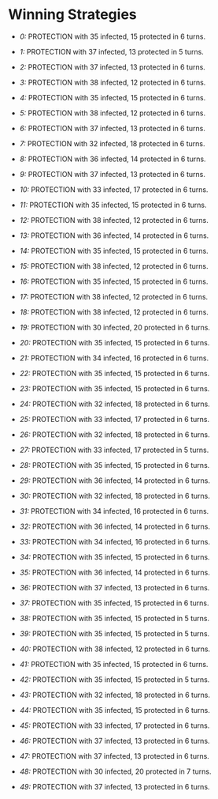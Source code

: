 # Winning Strategies

* _0:_ PROTECTION with 35 infected, 15 protected in 6 turns.


* _1:_ PROTECTION with 37 infected, 13 protected in 5 turns.


* _2:_ PROTECTION with 37 infected, 13 protected in 6 turns.


* _3:_ PROTECTION with 38 infected, 12 protected in 6 turns.


* _4:_ PROTECTION with 35 infected, 15 protected in 6 turns.


* _5:_ PROTECTION with 38 infected, 12 protected in 6 turns.


* _6:_ PROTECTION with 37 infected, 13 protected in 6 turns.


* _7:_ PROTECTION with 32 infected, 18 protected in 6 turns.


* _8:_ PROTECTION with 36 infected, 14 protected in 6 turns.


* _9:_ PROTECTION with 37 infected, 13 protected in 6 turns.


* _10:_ PROTECTION with 33 infected, 17 protected in 6 turns.


* _11:_ PROTECTION with 35 infected, 15 protected in 6 turns.


* _12:_ PROTECTION with 38 infected, 12 protected in 6 turns.


* _13:_ PROTECTION with 36 infected, 14 protected in 6 turns.


* _14:_ PROTECTION with 35 infected, 15 protected in 6 turns.


* _15:_ PROTECTION with 38 infected, 12 protected in 6 turns.


* _16:_ PROTECTION with 35 infected, 15 protected in 6 turns.


* _17:_ PROTECTION with 38 infected, 12 protected in 6 turns.


* _18:_ PROTECTION with 38 infected, 12 protected in 6 turns.


* _19:_ PROTECTION with 30 infected, 20 protected in 6 turns.


* _20:_ PROTECTION with 35 infected, 15 protected in 6 turns.


* _21:_ PROTECTION with 34 infected, 16 protected in 6 turns.


* _22:_ PROTECTION with 35 infected, 15 protected in 6 turns.


* _23:_ PROTECTION with 35 infected, 15 protected in 6 turns.


* _24:_ PROTECTION with 32 infected, 18 protected in 6 turns.


* _25:_ PROTECTION with 33 infected, 17 protected in 6 turns.


* _26:_ PROTECTION with 32 infected, 18 protected in 6 turns.


* _27:_ PROTECTION with 33 infected, 17 protected in 5 turns.


* _28:_ PROTECTION with 35 infected, 15 protected in 6 turns.


* _29:_ PROTECTION with 36 infected, 14 protected in 6 turns.


* _30:_ PROTECTION with 32 infected, 18 protected in 6 turns.


* _31:_ PROTECTION with 34 infected, 16 protected in 6 turns.


* _32:_ PROTECTION with 36 infected, 14 protected in 6 turns.


* _33:_ PROTECTION with 34 infected, 16 protected in 6 turns.


* _34:_ PROTECTION with 35 infected, 15 protected in 6 turns.


* _35:_ PROTECTION with 36 infected, 14 protected in 6 turns.


* _36:_ PROTECTION with 37 infected, 13 protected in 6 turns.


* _37:_ PROTECTION with 35 infected, 15 protected in 6 turns.


* _38:_ PROTECTION with 35 infected, 15 protected in 5 turns.


* _39:_ PROTECTION with 35 infected, 15 protected in 5 turns.


* _40:_ PROTECTION with 38 infected, 12 protected in 6 turns.


* _41:_ PROTECTION with 35 infected, 15 protected in 6 turns.


* _42:_ PROTECTION with 35 infected, 15 protected in 5 turns.


* _43:_ PROTECTION with 32 infected, 18 protected in 6 turns.


* _44:_ PROTECTION with 35 infected, 15 protected in 6 turns.


* _45:_ PROTECTION with 33 infected, 17 protected in 6 turns.


* _46:_ PROTECTION with 37 infected, 13 protected in 6 turns.


* _47:_ PROTECTION with 37 infected, 13 protected in 6 turns.


* _48:_ PROTECTION with 30 infected, 20 protected in 7 turns.


* _49:_ PROTECTION with 37 infected, 13 protected in 6 turns.


